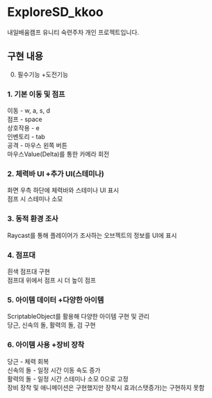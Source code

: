 # ExploreSD_kkoo
내일배움캠프 유니티 숙련주차 개인 프로젝트입니다.
## 구현 내용
0. 필수기능 +도전기능
### 1. 기본 이동 및 점프
이동 - w, a, s, d
<br/>점프 - space
<br/>상호작용 - e
<br/>인벤토리 - tab
<br/>공격 - 마우스 왼쪽 버튼
<br/>마우스Value(Delta)를 통한 카메라 회전
### 2. 체력바 UI +추가 UI(스테미나)
화면 우측 하단에 체력바와 스테미나 UI 표시
<br/>점프 시 스테미나 소모
### 3. 동적 환경 조사
Raycast를 통해 플레이어가 조사하는 오브젝트의 정보를 UI에 표시
### 4. 점프대
흰색 점프대 구현
<br/>점프대 위에서 점프 시 더 높이 점프
### 5. 아이템 데이터 +다양한 아이템
ScriptableObject를 활용해 다양한 아이템 구현 및 관리
<br/>당근, 신속의 돌, 활력의 돌, 검 구현
### 6. 아이템 사용 +장비 장착
당근 - 체력 회복
<br/>신속의 돌 - 일정 시간 이동 속도 증가
<br/>활력의 돌 - 일정 시간 스테미나 소모 0으로 고정
<br/>장비 장착 및 애니메이션은 구현했지만 장착시 효과(스탯증가)는 구현하지 못함
